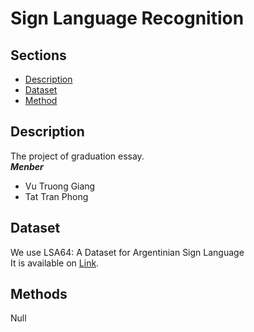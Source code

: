 # Sign Language Recognition

## Sections
- [Description](#Description)
- [Dataset](#Dataset)
- [Method](#Method)
## Description
The project of graduation essay.<br />
***Menber***
* Vu Truong Giang
* Tat Tran Phong

## Dataset
We use LSA64: A Dataset for Argentinian Sign Language <br />
It is available on [Link](http://facundoq.github.io/datasets/lsa64/).

## Methods
<p>Null</p>
